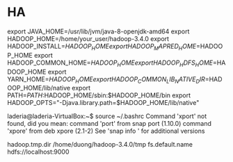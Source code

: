 # HA

export JAVA_HOME=/usr/lib/jvm/java-8-openjdk-amd64
export HADOOP_HOME=/home/your_user/hadoop-3.4.0
export HADOOP_INSTALL=$HADOOP_HOME
export HADOOP_MAPRED_HOME=$HADOOP_HOME
export HADOOP_COMMON_HOME=$HADOOP_HOME
export HADOOP_HDFS_HOME=$HADOOP_HOME
export YARN_HOME=$HADOOP_HOME
export HADOOP_COMMON_LIB_NATIVE_DIR=$HADOOP_HOME/lib/native
export PATH=$PATH:$HADOOP_HOME/sbin:$HADOOP_HOME/bin
export HADOOP_OPTS="-Djava.library.path=$HADOOP_HOME/lib/native"


laderia@laderia-VirtualBox:~$ source ~/.bashrc
Command 'xport' not found, did you mean:
  command 'port' from snap port (1.10.0)
  command 'xpore' from deb xpore (2.1-2)
See 'snap info <snapname>' for additional versions


<property>
    <name>hadoop.tmp.dir</name>
    <value>/home/duong/hadoop-3.4.0/tmp</value>
</property>
<property>
    <name>fs.default.name</name>
    <value>hdfs://localhost:9000</value>
</property>
